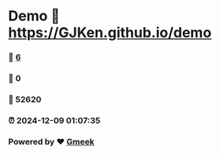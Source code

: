 # Demo :link: https://GJKen.github.io/demo 
### :page_facing_up: [6](https://GJKen.github.io/demo/tag.html) 
### :speech_balloon: 0 
### :hibiscus: 52620 
### :alarm_clock: 2024-12-09 01:07:35 
### Powered by :heart: [Gmeek](https://github.com/Meekdai/Gmeek)
